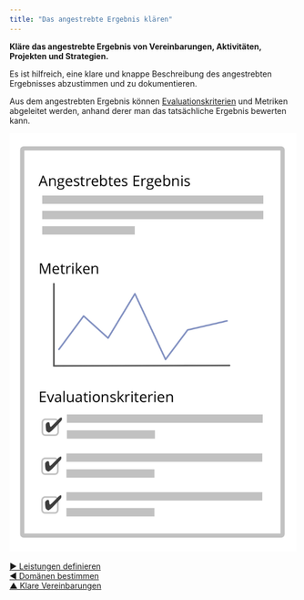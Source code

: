 ```yaml
---
title: "Das angestrebte Ergebnis klären"
---
```



**Kläre das angestrebte Ergebnis von Vereinbarungen, Aktivitäten, Projekten und Strategien.**

Es ist hilfreich, eine klare und knappe Beschreibung des angestrebten Ergebnisses abzustimmen und zu dokumentieren.

Aus dem angestrebten Ergebnis können [Evaluationskriterien](evaluation-criteria.html) und Metriken abgeleitet werden, anhand derer man das tatsächliche Ergebnis bewerten kann.

![Angestrebtes Ergebnis und Evaluationskriterien](img/templates/outcome-and-criteria.png)

[&#9654; Leistungen definieren](describe-deliverables.html)<br/>[&#9664; Domänen bestimmen](clarify-domains.html)<br/>[&#9650; Klare Vereinbarungen](defining-agreements.html)

